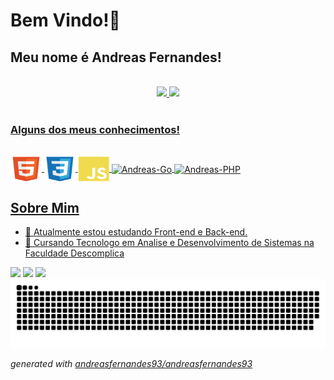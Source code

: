 <!--
**andreasfernandes93/andreasfernandes93** is a ✨ _special_ ✨ repository because its `README.md` (this file) appears on your GitHub profile.

Here are some ideas to get you started:

- 🔭 I’m currently working on ...
- 🌱 I’m currently learning ...
- 👯 I’m looking to collaborate on ...
- 🤔 I’m looking for help with ...
- 💬 Ask me about ...
- 📫 How to reach me: ...
- 😄 Pronouns: ...
- ⚡ Fun fact: ...
-->
<!-- Título, Apresentação ... -->

# Bem Vindo!👋 
## Meu nome é Andreas Fernandes!

<!--  Parte de status do GitHub no topo -->
<br>
<div align="center" display="inline-block">
  <a href="https://github.com/andreasfernandes93">
  <img height="180em" src="https://github-readme-stats.vercel.app/api?username=andreasfernandes93&show_icons=true&theme=react&include_all_commits=true&count_private=true"/>
  <img height="180em" src="https://github-readme-stats.vercel.app/api/top-langs/?username=andreasfernandes93&layout=compact&langs_count=7&theme=react" />

</div>
<br>

  <!-- Linha de logotípos das linguagens -->
### Alguns dos meus conhecimentos!
<div style="display: inline_block"><br>

  <img align="center" alt="Andreas-HTML" height="40" width="50" src="https://raw.githubusercontent.com/devicons/devicon/master/icons/html5/html5-original.svg">

  <img align="center" alt="Andreas-CSS" height="40" width="50" src="https://raw.githubusercontent.com/devicons/devicon/master/icons/css3/css3-original.svg">

  <img align="center" alt="Andreas-Js" height="40" width="50" src="https://raw.githubusercontent.com/devicons/devicon/master/icons/javascript/javascript-plain.svg">

<img align="center" alt="Andreas-Go" height="40" width="50" src="https://cdn.jsdelivr.net/gh/devicons/devicon/icons/go/go-original-wordmark.svg" />

<img align="center" alt="Andreas-PHP" height="40" width="50" src="https://cdn.jsdelivr.net/gh/devicons/devicon/icons/php/php-plain.svg" />



  </div>

  <!-- Trecho com as duas # para criarmos uma linha separando o conteúdo -->
  ##

  <!-- Bloco de Redes Sociais -->

## Sobre Mim
- 🌱 Atualmente estou estudando Front-end e Back-end.
- 🏫 Cursando Tecnologo em Analise e Desenvolvimento de Sistemas na Faculdade Descomplica

<div> 
  <a href="https://www.linkedin.com/in/andreas-fernandes-17bb97190/" target="_blank"><img src="https://img.shields.io/badge/LinkedIn-0077B5?style=for-the-badge&logo=linkedin&logoColor=white" target="_blank"></a>  
  <a href = "mailto:andreas.sf93@gmail.com"><img src="https://img.shields.io/badge/-Gmail-%23333?style=for-the-badge&logo=gmail&logoColor=white" target="_blank"></a>
  <a href="https://wa.me/5512991632015" target="_blank"><img src="https://img.shields.io/badge/WhatsApp-25D366?style=for-the-badge&logo=whatsapp&logoColor=white" target="_blank"></a>
  </div>

<picture>
  <source media="(prefers-color-scheme: dark)" srcset="https://raw.githubusercontent.com/andreasfernandes93/andreasfernandes93/output/github-contribution-grid-snake-dark.svg">
  <source media="(prefers-color-scheme: light)" srcset="https://raw.githubusercontent.com/andreasfernandes93/andreasfernandes93/output/github-contribution-grid-snake.svg">
  <img alt="github contribution grid snake animation" src="https://raw.githubusercontent.com/andreasfernandes93/andreasfernandes93/output/github-contribution-grid-snake.svg">
</picture>

_generated with [andreasfernandes93/andreasfernandes93](https://github.com/andreasfernandes93/andreasfernandes93)_
